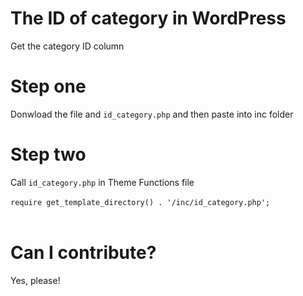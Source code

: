 # The ID of category in WordPress
Get the category ID column
# Step one
Donwload the file and `id_category.php` and then paste into inc folder 
# Step two 
Call `id_category.php` in Theme Functions file </br></br>
`require get_template_directory() . '/inc/id_category.php'; ` </br></br>

# Can I contribute?
Yes, please!
